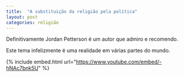 ```yaml
---
title:  "A substituição da religião pela política"
layout: post
categories: religião
---
```


Definitivamente Jordan Petterson é um autor que admiro e recomendo. 


Este tema infelizmente é uma realidade em várias partes do mundo.   

{% include embed.html url="https://www.youtube.com/embed/-hNAc7bnk5U" %}

